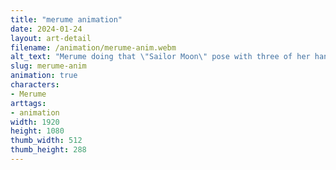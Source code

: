 ```yaml
---
title: "merume animation"
date: 2024-01-24
layout: art-detail
filename: /animation/merume-anim.webm
alt_text: "Merume doing that \"Sailor Moon\" pose with three of her hands, while holding a can of beer in the other."
slug: merume-anim
animation: true
characters:
- Merume
arttags:
- animation
width: 1920
height: 1080
thumb_width: 512
thumb_height: 288
---
```

